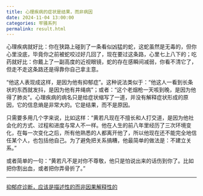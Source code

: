 ```yaml
---
title: 心理疾病的症状是结果，而非病因
date: 2024-11-04 13:00:00
categories: 牢骚系列
permalink: result.html
---
```


心理疾病就好比：你在狭路上碰到了一条看似凶猛的蛇，这蛇虽然是无毒的，但你心里没底，毕竟你之前被蛇咬过好几回了，现在要过这条路，心里七上八下的；吃药就好比：你戴上了一副高度的近视眼镜，蛇的存在感瞬间减弱，你看不清它了，但走不走这条路还是得靠你自己拿主意。

<!--more-->

“他这人表现成这样，是因为他有抑郁症”。这种说法类似于：“他这人一看到长条状的东西就发抖，是因为他有井绳病”；或者：“这个老烟枪一天咳到晚，是因为他得了肺炎”。心理疾病的病名只是给症状缩写了一道，并没有解释症状形成的原因，它的信息熵是非常大的。它是结果，而不是原因。

只需要多用几个字来说，比如这样：“黄若凡现在不擅长和人打交道，是因为他社会化的方式、过程和进度与常人不一样。他在人生的前八年里经历了三次环境变化，在每一次变化之后，所有他熟悉的人都离开他了，所以他现在还不能完全地信任某个人，也包括他自己。为了避免把关系搞糟，他最简单的做法是：不建立关系。”

或者简单的一句：“黄若凡不是对你不尊敬，他只是怕说出来的话伤到你了。比如把你割出血，或者把你弄骨折了。”

---

[抑郁症诊断，应该是描述性的而非因果解释性的](https://www.psychspace.com/psych/viewnews-16547)